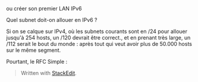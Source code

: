 
ou créer son premier LAN IPv6

Quel subnet doit-on allouer en IPv6 ?

Si on se calque sur IPv4, où les subnets courants sont en /24 pour allouer jusqu'à 254 hosts, un /120 devrait être correct., et en prenant très large, un /112 serait le bout du monde : après tout qui veut avoir plus de 50.000 hosts sur le même segment.

Pourtant, le RFC 
Simple : 

> Written with [StackEdit](https://stackedit.io/).
<!--stackedit_data:
eyJoaXN0b3J5IjpbODU5MzM1NTY2XX0=
-->